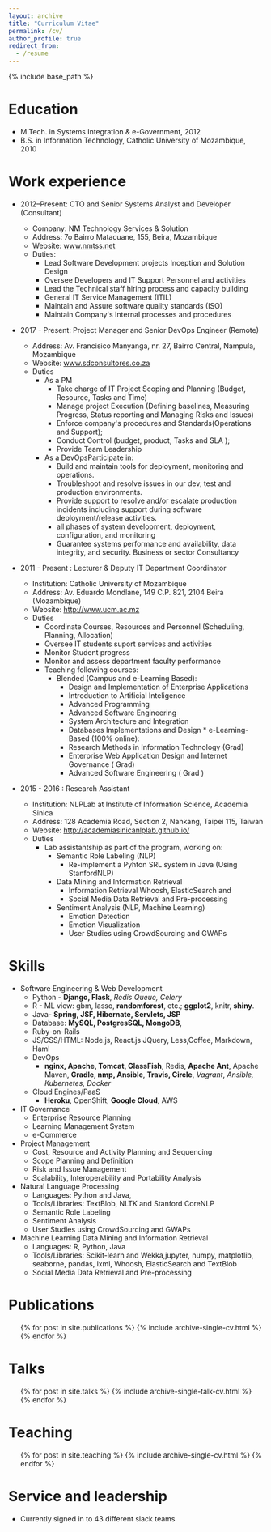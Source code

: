 ```yaml
---
layout: archive
title: "Curriculum Vitae"
permalink: /cv/
author_profile: true
redirect_from:
  - /resume
---
```


{% include base_path %}

Education
======
* M.Tech. in  Systems Integration & e-Government, 2012
* B.S. in Information Technology, Catholic University of Mozambique, 2010



Work experience
======
 * 2012–Present: CTO and Senior Systems Analyst and Developer (Consultant)
   * Company: NM Technology Services & Solution
   * Address:  7o Bairro Matacuane, 155, Beira, Mozambique
   * Website: www.nmtss.net
   * Duties: 
	    * Lead Software Development projects Inception and Solution Design
	    * Oversee Developers and IT Support Personnel and activities
	    * Lead the Technical staff hiring process and capacity building
	    * General IT Service Management (ITIL)
	    * Maintain and Assure software quality standards (ISO)
	    * Maintain Company's Internal processes and procedures


 * 2017 - Present: Project Manager and Senior DevOps Engineer (Remote)
   * Address:  Av. Francisico Manyanga, nr. 27, Bairro Central, Nampula, Mozambique
    * Website:  www.sdconsultores.co.za
   * Duties
	    * As a PM
	      * Take charge of IT Project Scoping and Planning (Budget, Resource, Tasks and Time)
	      * Manage project Execution (Defining baselines, Measuring Progress, Status reporting and
	Managing Risks and Issues)
	      * Enforce company's procedures and Standards(Operations and Support);
	      * Conduct Control (budget, product, Tasks and SLA );
	      * Provide Team Leadership
	 * As a DevOpsParticipate in:
	      * Build and maintain tools for deployment, monitoring and operations.
	      * Troubleshoot and resolve issues in our dev, test and production environments.
	      * Provide support to resolve and/or escalate production incidents including support during
	software deployment/release activities.
	      * all phases of system development, deployment, configuration, and monitoring
	      * Guarantee systems performance and availability, data integrity, and security.
	Business or sector Consultancy

 * 2011 - Present : Lecturer & Deputy IT Department Coordinator
   * Institution: Catholic University of Mozambique
    * Address: Av. Eduardo Mondlane, 149 C.P. 821, 2104 Beira (Mozambique)
    * Website: http://www.ucm.ac.mz
    * Duties
	   * Coordinate Courses, Resources and Personnel (Scheduling, Planning, Allocation)
	   * Oversee IT students suport services and activities
	   * Monitor Student progress
	   * Monitor and assess department faculty performance
	   * Teaching following courses:
			* Blended (Campus and e-Learning Based):
				* Design and Implementation of Enterprise Applications
				* Introduction to Artificial Inteligence
				* Advanced Programming
				* Advanced Software Engineering
				* System Architecture and Integration
				* Databases Implementations and Design
			 * e-Learning-Based (100% online):
				* Research Methods in Information Technology (Grad)
				* Enterprise Web Application Design and Internet Governance ( Grad)
				* Advanced Software Engineering ( Grad )
         
 * 2015 - 2016 : Research Assistant 
   * Institution:  NLPLab at Institute of Information Science, Academia Sinica
   * Address: 128 Academia Road, Section 2, Nankang, Taipei 115, Taiwan
   * Website: http://academiasinicanlplab.github.io/
   * Duties
	   * Lab assistantship as part of the program, working on:
	      * Semantic Role Labeling (NLP)
	        * Re-implement a Pyhton SRL system in Java (Using StanfordNLP)    
	      * Data Mining and Information Retrieval
	        *  Information Retrieval Whoosh, ElasticSearch and
	        *  Social Media Data Retrieval and Pre-processing
	      * Sentiment Analysis (NLP, Machine Learning)
	        * Emotion Detection
	        * Emotion Visualization 
	        * User Studies using CrowdSourcing and GWAPs



Skills
======
* Software Engineering & Web Development 
  * Python - **Django, Flask**, *Redis Queue, Celery*
  * R - ML view: gbm, lasso, **randomforest**, etc.; **ggplot2**, knitr, **shiny**. 
  * Java- **Spring, JSF, Hibernate, Servlets, JSP**
  * Database: **MySQL, PostgresSQL, MongoDB**, 
  * Ruby-on-Rails
  * JS/CSS/HTML: Node.js, React.js JQuery, Less,Coffee, Markdown, Haml  
  * DevOps
    * **nginx, Apache, Tomcat, GlassFish**, Redis, **Apache Ant**, Apache Maven, **Gradle, nmp, Ansible**, **Travis, Circle**, *Vagrant*, *Ansible, Kubernetes, Docker*
   *  Cloud Engines/PaaS
      * **Heroku**, OpenShift, **Google Cloud**, AWS 
* IT Governance
  * Enterprise Resource Planning  
  * Learning Management System
  * e-Commerce
* Project Management
  * Cost, Resource and Activity Planning and Sequencing
  * Scope Planning and Definition
  * Risk and Issue Management
  * Scalability, Interoperability and Portability Analysis
* Natural Language Processing 
  * Languages: Python and Java, 
  * Tools/Libraries:   TextBlob, NLTK and Stanford CoreNLP
  * Semantic Role Labeling 
  * Sentiment Analysis
  * User Studies using CrowdSourcing and GWAPs   
* Machine Learning Data Mining and Information Retrieval 
    *  Languages: R, Python, Java
    *  Tools/Libraries:  Scikit-learn and Wekka,jupyter, numpy, matplotlib, seaborne, pandas, lxml, Whoosh, ElasticSearch and TextBlob
     *  Social Media Data Retrieval and Pre-processing

 
Publications
======
  <ul>{% for post in site.publications %}
    {% include archive-single-cv.html %}
  {% endfor %}</ul>
  
Talks
======
  <ul>{% for post in site.talks %}
    {% include archive-single-talk-cv.html %}
  {% endfor %}</ul>
  
Teaching
======
  <ul>{% for post in site.teaching %}
    {% include archive-single-cv.html %}
  {% endfor %}</ul>
  
Service and leadership
======
* Currently signed in to 43 different slack teams
